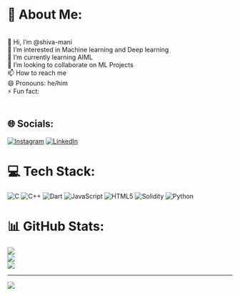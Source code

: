 # 💫 About Me:
<br>    👋 Hi, I’m @shiva-mani<br>    👀 I’m interested in Machine learning and Deep learning<br>    🌱 I’m currently learning AIML<br>    💞️ I’m looking to collaborate on ML Projects<br>    📫 How to reach me<br>    😄 Pronouns: he/him<br>    ⚡ Fun fact: <br><br>


## 🌐 Socials:
[![Instagram](https://img.shields.io/badge/Instagram-%23E4405F.svg?logo=Instagram&logoColor=white)](https://instagram.com/_shivamani_69) [![LinkedIn](https://img.shields.io/badge/LinkedIn-%230077B5.svg?logo=linkedin&logoColor=white)](https://linkedin.com/in/shivamani) 

# 💻 Tech Stack:
![C](https://img.shields.io/badge/c-%2300599C.svg?style=for-the-badge&logo=c&logoColor=white) ![C++](https://img.shields.io/badge/c++-%2300599C.svg?style=for-the-badge&logo=c%2B%2B&logoColor=white) ![Dart](https://img.shields.io/badge/dart-%230175C2.svg?style=for-the-badge&logo=dart&logoColor=white) ![JavaScript](https://img.shields.io/badge/javascript-%23323330.svg?style=for-the-badge&logo=javascript&logoColor=%23F7DF1E) ![HTML5](https://img.shields.io/badge/html5-%23E34F26.svg?style=for-the-badge&logo=html5&logoColor=white) ![Solidity](https://img.shields.io/badge/Solidity-%23363636.svg?style=for-the-badge&logo=solidity&logoColor=white) ![Python](https://img.shields.io/badge/python-3670A0?style=for-the-badge&logo=python&logoColor=ffdd54)
# 📊 GitHub Stats:
![](https://github-readme-stats.vercel.app/api?username=shiva-manu&theme=dark&hide_border=false&include_all_commits=false&count_private=false)<br/>
![](https://github-readme-streak-stats.herokuapp.com/?user=shiva-manu&theme=dark&hide_border=false)<br/>
![](https://github-readme-stats.vercel.app/api/top-langs/?username=shiva-manu&theme=dark&hide_border=false&include_all_commits=false&count_private=false&layout=compact)

---
[![](https://visitcount.itsvg.in/api?id=shiva-manu&icon=0&color=0)](https://visitcount.itsvg.in)

<!-- Proudly created with GPRM ( https://gprm.itsvg.in ) -->

